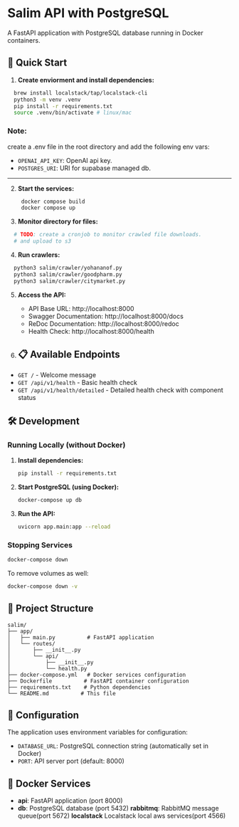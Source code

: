 # Salim API with PostgreSQL

A FastAPI application with PostgreSQL database running in Docker containers.

## 🚀 Quick Start

1. **Create enviorment and install dependencies:**
  ```bash
    brew install localstack/tap/localstack-cli
    python3 -m venv .venv
    pip install -r requirements.txt
    source .venv/bin/activate # linux/mac
  ```
  ### Note:
  create a .env file in the root directory and add the following env vars:
  - `OPENAI_API_KEY`: OpenAI api key.
  - `POSTGRES_URI`: URI for supabase managed db.
****
2. **Start the services:**
   ```bash
    docker compose build
    docker compose up
   ```

3. **Monitor directory for files:**
  ```bash
    # TODO: create a cronjob to monitor crawled file downloads.
    # and upload to s3
  ```

4. **Run crawlers:**
  ```bash
    python3 salim/crawler/yohananof.py
    python3 salim/crawler/goodpharm.py
    python3 salim/crawler/citymarket.py
  ```


5. **Access the API:**
   - API Base URL: http://localhost:8000
   - Swagger Documentation: http://localhost:8000/docs
   - ReDoc Documentation: http://localhost:8000/redoc
   - Health Check: http://localhost:8000/health

6. ## 📋 Available Endpoints
- `GET /` - Welcome message
- `GET /api/v1/health` - Basic health check
- `GET /api/v1/health/detailed` - Detailed health check with component status

## 🛠️ Development

### Running Locally (without Docker)

1. **Install dependencies:**
   ```bash
   pip install -r requirements.txt
   ```

2. **Start PostgreSQL (using Docker):**
   ```bash
   docker-compose up db
   ```

3. **Run the API:**
   ```bash
   uvicorn app.main:app --reload
   ```

### Stopping Services

```bash
docker-compose down
```

To remove volumes as well:
```bash
docker-compose down -v
```

## 📁 Project Structure

```
salim/
├── app/
│   ├── main.py          # FastAPI application
│   └── routes/
│       ├── __init__.py
│       └── api/
│           ├── __init__.py
│           └── health.py
├── docker-compose.yml   # Docker services configuration
├── Dockerfile          # FastAPI container configuration
├── requirements.txt    # Python dependencies
└── README.md          # This file
```

## 🔧 Configuration

The application uses environment variables for configuration:

- `DATABASE_URL`: PostgreSQL connection string (automatically set in Docker)
- `PORT`: API server port (default: 8000)

## 🐳 Docker Services

- **api**: FastAPI application (port 8000)
- **db**: PostgreSQL database (port 5432)
  **rabbitmq**: RabbitMQ message queue(port 5672)
  **localstack** Localstack local aws services(port 4566)
